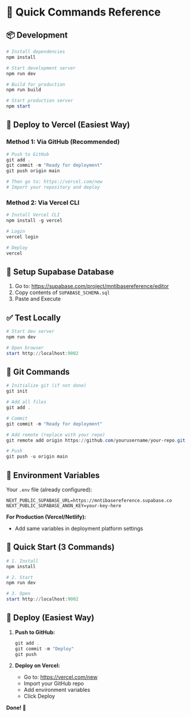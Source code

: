 # 🚀 Quick Commands Reference

## 📦 Development

```powershell
# Install dependencies
npm install

# Start development server
npm run dev

# Build for production
npm run build

# Start production server
npm start
```

## 🚀 Deploy to Vercel (Easiest Way)

### Method 1: Via GitHub (Recommended)
```powershell
# Push to GitHub
git add .
git commit -m "Ready for deployment"
git push origin main

# Then go to: https://vercel.com/new
# Import your repository and deploy
```

### Method 2: Via Vercel CLI
```powershell
# Install Vercel CLI
npm install -g vercel

# Login
vercel login

# Deploy
vercel
```

## 🔧 Setup Supabase Database

1. Go to: https://supabase.com/project/mntibasereference/editor
2. Copy contents of `SUPABASE_SCHEMA.sql`
3. Paste and Execute

## ✅ Test Locally

```powershell
# Start dev server
npm run dev

# Open browser
start http://localhost:9002
```

## 📝 Git Commands

```powershell
# Initialize git (if not done)
git init

# Add all files
git add .

# Commit
git commit -m "Ready for deployment"

# Add remote (replace with your repo)
git remote add origin https://github.com/yourusername/your-repo.git

# Push
git push -u origin main
```

## 🔐 Environment Variables

Your `.env` file (already configured):
```env
NEXT_PUBLIC_SUPABASE_URL=https://mntibasereference.supabase.co
NEXT_PUBLIC_SUPABASE_ANON_KEY=your-key-here
```

**For Production (Vercel/Netlify):**
- Add same variables in deployment platform settings

## 🎯 Quick Start (3 Commands)

```powershell
# 1. Install
npm install

# 2. Start
npm run dev

# 3. Open
start http://localhost:9002
```

## 🚀 Deploy (Easiest Way)

1. **Push to GitHub:**
   ```powershell
   git add .
   git commit -m "Deploy"
   git push
   ```

2. **Deploy on Vercel:**
   - Go to: https://vercel.com/new
   - Import your GitHub repo
   - Add environment variables
   - Click Deploy

**Done! 🎉**
